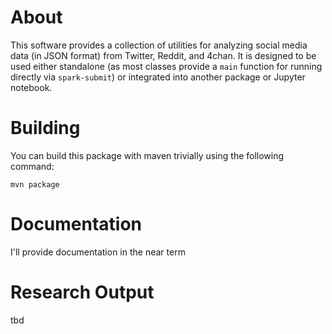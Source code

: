 # About

This software provides a collection of utilities for analyzing social media data (in JSON format) from Twitter, Reddit, and 4chan. It is designed to be used either standalone (as most classes provide a `main` function for running directly via `spark-submit`) or integrated into another package or Jupyter notebook.

# Building

You can build this package with maven trivially using the following command: 

    mvn package

# Documentation

I'll provide documentation in the near term

# Research Output

tbd